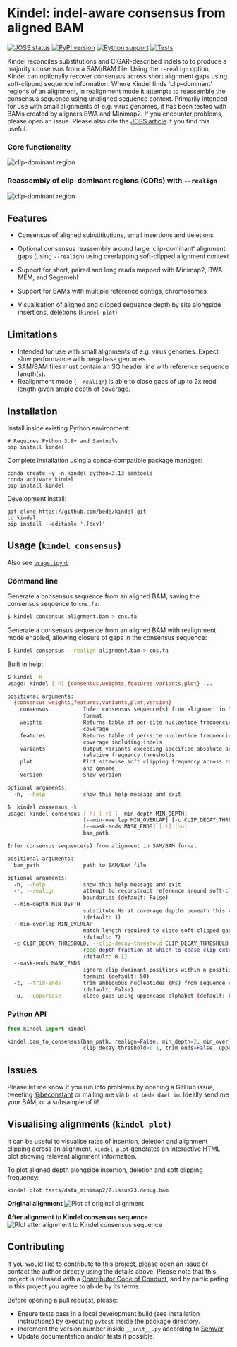 # Kindel: indel-aware consensus from aligned BAM

[![JOSS status](http://joss.theoj.org/papers/117efd1fc35bb2011311f73d3fa0b545/status.svg)](http://joss.theoj.org/papers/117efd1fc35bb2011311f73d3fa0b545) [![PyPI version](https://img.shields.io/pypi/v/kindel)](https://pypi.org/project/kindel/) [![Python support](https://img.shields.io/badge/python-3.8%20|%203.13-blue)]() [![Tests](https://github.com/bede/kindel/actions/workflows/test.yml/badge.svg)](https://github.com/bede/kindel/actions/workflows/test.yml)


Kindel reconciles substitutions and CIGAR-described indels to to produce a majority consensus from a SAM/BAM file. Using the `--realign` option, Kindel can optionally recover consensus across short alignment gaps using soft-clipped sequence information. Where Kindel finds 'clip-dominant' regions of an alignment, in realignment mode it attempts to reassemble the consensus sequence using unaligned sequence context. Primarily intended for use with small alignments of e.g. virus genomes, it has been tested with BAMs created by aligners BWA and Minimap2. If you encounter problems, please open an issue. Please also cite the [JOSS article](http://joss.theoj.org/papers/117efd1fc35bb2011311f73d3fa0b545) if you find this useful.



### Core functionality

![clip-dominant region](kindelflow.png)



### Reassembly of clip-dominant regions (CDRs) with `--realign`

![clip-dominant region](cdrs.png)


## Features

- Consensus of aligned substititutions, small insertions and deletions

- Optional consensus reassembly around large 'clip-dominant' alignment gaps (using `--realign`) using overlapping soft-clipped alignment context

- Support for short, paired and long reads mapped with Minimap2, BWA-MEM, and Segemehl

- Support for BAMs with multiple reference contigs, chromosomes

- Visualisation of aligned and clipped sequence depth by site alongside insertions, deletions (`kindel plot`)

  



## Limitations

- Intended for use with small alignments of e.g. virus genomes. Expect slow performance with megabase genomes.
- SAM/BAM files must contain an SQ header line with reference sequence length(s).
- Realignment mode (`--realign`) is able to close gaps of up to 2x read length given ample depth of coverage.



## Installation

Install inside existing Python environment:

```shell
# Requires Python 3.8+ and Samtools
pip install kindel
```
Complete installation using a conda-compatible package manager:

```
conda create -y -n kindel python=3.13 samtools
conda activate kindel
pip install kindel
```

Development install:

```
git clone https://github.com/bede/kindel.git
cd kindel
pip install --editable '.[dev]'
```



## Usage (`kindel consensus`)

Also see [`usage.ipynb`](usage.ipynb)



### Command line

Generate a consensus sequence from an aligned BAM, saving the consensus sequence to `cns.fa`:

```bash
$ kindel consensus alignment.bam > cns.fa
```


Generate a consensus sequence from an aligned BAM with realignment mode enabled, allowing closure of gaps in the consensus sequence:

```bash
$ kindel consensus --realign alignment.bam > cns.fa
```

Built in help:

```bash
$ kindel -h
usage: kindel [-h] {consensus,weights,features,variants,plot} ...

positional arguments:
  {consensus,weights,features,variants,plot,version}
    consensus           Infer consensus sequence(s) from alignment in SAM/BAM
                        format
    weights             Returns table of per-site nucleotide frequencies and
                        coverage
    features            Returns table of per-site nucleotide frequencies and
                        coverage including indels
    variants            Output variants exceeding specified absolute and
                        relative frequency thresholds
    plot                Plot sitewise soft clipping frequency across reference
                        and genome
    version             Show version

optional arguments:
  -h, --help            show this help message and exit

```

```bash
$  kindel consensus -h
usage: kindel consensus [-h] [-r] [--min-depth MIN_DEPTH]
                        [--min-overlap MIN_OVERLAP] [-c CLIP_DECAY_THRESHOLD]
                        [--mask-ends MASK_ENDS] [-t] [-u]
                        bam_path

Infer consensus sequence(s) from alignment in SAM/BAM format

positional arguments:
  bam_path              path to SAM/BAM file

optional arguments:
  -h, --help            show this help message and exit
  -r, --realign         attempt to reconstruct reference around soft-clip
                        boundaries (default: False)
  --min-depth MIN_DEPTH
                        substitute Ns at coverage depths beneath this value
                        (default: 1)
  --min-overlap MIN_OVERLAP
                        match length required to close soft-clipped gaps
                        (default: 7)
  -c CLIP_DECAY_THRESHOLD, --clip-decay-threshold CLIP_DECAY_THRESHOLD
                        read depth fraction at which to cease clip extension
                        (default: 0.1)
  --mask-ends MASK_ENDS
                        ignore clip dominant positions within n positions of
                        termini (default: 50)
  -t, --trim-ends       trim ambiguous nucleotides (Ns) from sequence ends
                        (default: False)
  -u, --uppercase       close gaps using uppercase alphabet (default: False)
```



### Python API

```python
from kindel import kindel

kindel.bam_to_consensus(bam_path, realign=False, min_depth=2, min_overlap=7,
                        clip_decay_threshold=0.1, trim_ends=False, uppercase=False)
```



## Issues

Please let me know if you run into problems by opening a GitHub issue, tweeting [@beconstant](https://twitter.com/beconstant) or mailing me via `b at bede dawt im`. Ideally send me your BAM, or a subsample of it!



## Visualising alignments (`kindel plot`)

It can be useful to visualise rates of insertion, deletion and alignment clipping across an alignment. `kindel plot` generates an interactive HTML plot showing relevant alignment information.

To plot aligned depth alongside insertion, deletion and soft clipping frequency:

```
kindel plot tests/data_minimap2/2.issue23.debug.bam
```


**Original alignment**
![Plot of original alignment](plot-before.png)

**After alignment to Kindel consensus sequence**
![Plot after alignment to Kindel consensus sequence](plot-after.png)



## Contributing

If you would like to contribute to this project, please open an issue or contact the author directly using the details above. Please note that this project is released with a [Contributor Code of Conduct](https://github.com/statsmaths/kerasR/blob/master/CONDUCT.md), and by participating in this project you agree to abide by its terms.

Before opening a pull request, please:

- Ensure tests pass in a local development build (see installation instructions) by executing `pytest` inside the package directory.
- Increment the version number inside `__init__.py` according to [SemVer](http://semver.org/).
- Update documentation and/or tests if possible.